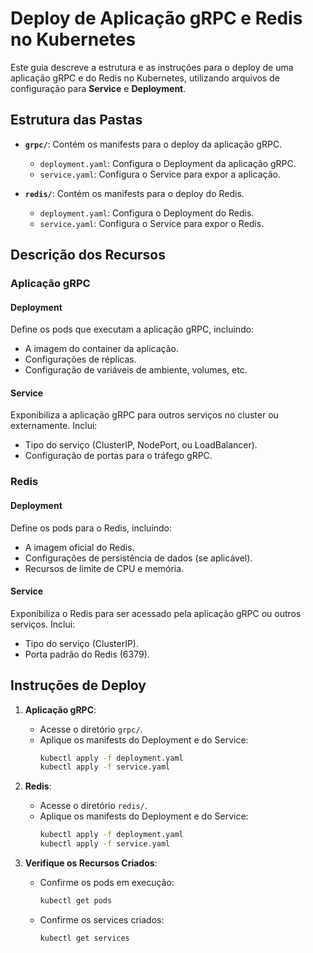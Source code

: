 # Deploy de Aplicação gRPC e Redis no Kubernetes

Este guia descreve a estrutura e as instruções para o deploy de uma aplicação gRPC e do Redis no Kubernetes, utilizando arquivos de configuração para **Service** e **Deployment**.

## Estrutura das Pastas

- **`grpc/`**: Contém os manifests para o deploy da aplicação gRPC.
  - `deployment.yaml`: Configura o Deployment da aplicação gRPC.
  - `service.yaml`: Configura o Service para expor a aplicação.

- **`redis/`**: Contém os manifests para o deploy do Redis.
  - `deployment.yaml`: Configura o Deployment do Redis.
  - `service.yaml`: Configura o Service para expor o Redis.

## Descrição dos Recursos

### Aplicação gRPC

#### Deployment
Define os pods que executam a aplicação gRPC, incluindo:
- A imagem do container da aplicação.
- Configurações de réplicas.
- Configuração de variáveis de ambiente, volumes, etc.

#### Service
Exponibiliza a aplicação gRPC para outros serviços no cluster ou externamente. Inclui:
- Tipo do serviço (ClusterIP, NodePort, ou LoadBalancer).
- Configuração de portas para o tráfego gRPC.

### Redis

#### Deployment
Define os pods para o Redis, incluindo:
- A imagem oficial do Redis.
- Configurações de persistência de dados (se aplicável).
- Recursos de limite de CPU e memória.

#### Service
Exponibiliza o Redis para ser acessado pela aplicação gRPC ou outros serviços. Inclui:
- Tipo do serviço (ClusterIP).
- Porta padrão do Redis (6379).

## Instruções de Deploy

1. **Aplicação gRPC**:
   - Acesse o diretório `grpc/`.
   - Aplique os manifests do Deployment e do Service:
     ```bash
     kubectl apply -f deployment.yaml
     kubectl apply -f service.yaml
     ```

2. **Redis**:
   - Acesse o diretório `redis/`.
   - Aplique os manifests do Deployment e do Service:
     ```bash
     kubectl apply -f deployment.yaml
     kubectl apply -f service.yaml
     ```

3. **Verifique os Recursos Criados**:
   - Confirme os pods em execução:
     ```bash
     kubectl get pods
     ```
   - Confirme os services criados:
     ```bash
     kubectl get services
     ```